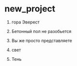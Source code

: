 # new_project
1) гора Эверест

2) Бетонный пол не разобьется

3) Вы же просто представляете 

4) свет

4) Тень
